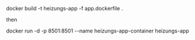 docker build -t heizungs-app -f app.dockerfile .

then

docker run -d -p 8501:8501 --name heizungs-app-container heizungs-app